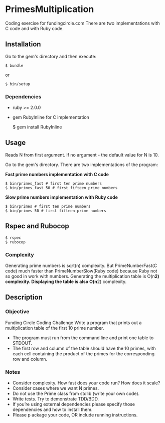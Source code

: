 # PrimesMultiplication

Coding exercise for fundingcircle.com
There are two implementations with C code and with Ruby code.

## Installation

Go to the gem's directory and then execute:

    $ bundle

or

    $ bin/setup

### Dependencies

* ruby >= 2.0.0
* gem RubyInline for C implementation

    $ gem install RubyInline

## Usage

Reads N from first argument. If no argument - the default value for N is 10.

Go to the gem's directory.
There are two implementations of the program:

**Fast prime numbers implementation with C code**

    $ bin/primes_fast # first ten prime numbers
    $ bin/primes_fast 50 # first fifteen prime numbers

**Slow prime numbers implementation with Ruby code**

    $ bin/primes # first ten prime numbers
    $ bin/primes 50 # first fifteen prime numbers

## Rspec and Rubocop

    $ rspec
    $ rubocop

### Complexity

Generating prime numbers is sqrt(n) complexity. But PrimeNumberFast(C code) much faster than PrimeNumberSlow(Ruby code) because Ruby not so good in work with numbers.
Generating the multiplication table is O(n**2) complexity.
Displaying the table is also O(n**2) complexity.

## Description

### Objective

Funding Circle Coding Challenge
Write a program that prints out a multiplication table of the first 10 prime number.
* The program must run from the command line and print one table to STDOUT.
* The first row and column of the table should have the 10 primes, with each cell
containing the product of the primes for the corresponding row and column.

### Notes

* Consider complexity. How fast does your code run? How does it scale?
* Consider cases where we want N primes.
* Do not use the Prime class from stdlib (write your own code).
* Write tests. Try to demonstrate TDD/BDD.
* If you’re using external dependencies please specify those dependencies and how to install them.
* Please p ackage your code, OR include running instructions.

